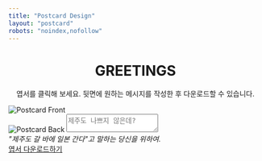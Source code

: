 ```yaml
---
title: "Postcard Design"
layout: "postcard"
robots: "noindex,nofollow"
---
```

<h1 style="text-align:center;">GREETINGS</h1>
<p style="text-align:center;">엽서를 클릭해 보세요. 뒷면에 원하는 메시지를 작성한 후 다운로드할 수 있습니다.</p>
<div class="postcard-container">
  <div class="postcard" id="postcard">
    <img id="front" src="/images/postcard-4.png" alt="Postcard Front" class="front">
    <div class="back-container" id="back-container">
      <img id="back" src="/images/postcard-back.png" alt="Postcard Back" class="back">
      <textarea id="message" placeholder="제주도 나쁘지 않은데?"></textarea>
    </div>
  </div>
  <em class="intro">
    "제주도 갈 바에 일본 간다"고 말하는 당신을 위하여.
  </em>
  <div class="download-links">
    <a href="#" id="download-link">엽서 다운로드하기</a>
  </div>
</div>